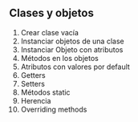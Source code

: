 ## Clases y objetos

1. Crear clase vacía
2. Instanciar objetos de una clase
3. Instanciar Objeto con atributos
4. Métodos en los objetos
5. Atributos con valores por default
6. Getters
7. Setters
8. Métodos static
9. Herencia
10. Overriding methods
